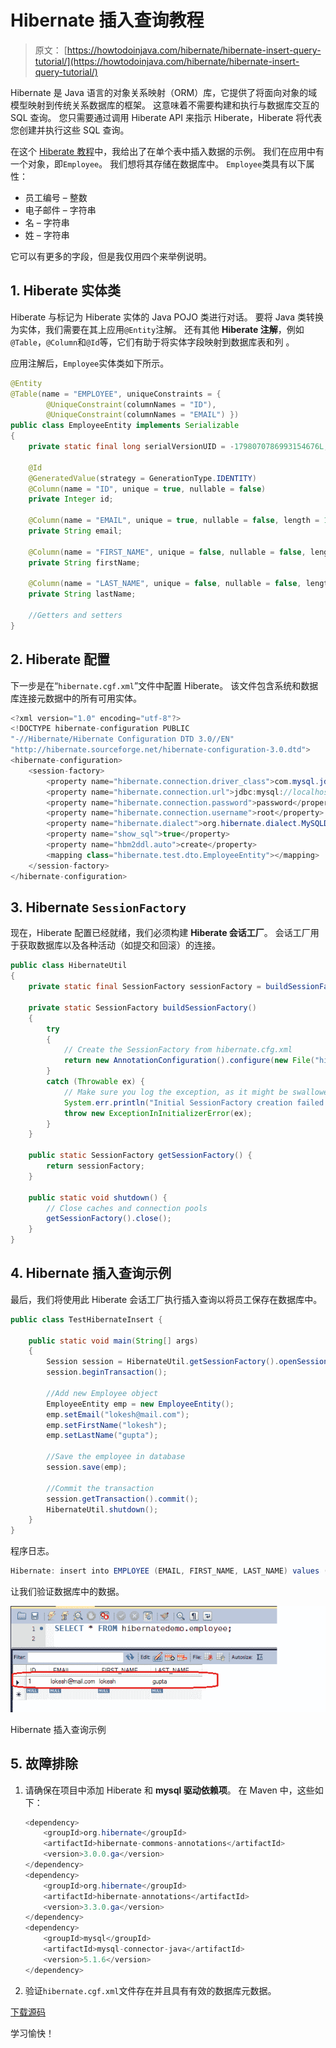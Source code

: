 # Hibernate 插入查询教程

> 原文： [https://howtodoinjava.com/hibernate/hibernate-insert-query-tutorial/](https://howtodoinjava.com/hibernate/hibernate-insert-query-tutorial/)

Hibernate 是 Java 语言的对象关系映射（ORM）库，它提供了将面向对象的域模型映射到传统关系数据库的框架。 这意味着不需要构建和执行与数据库交互的 SQL 查询。 您只需要通过调用 Hiberate API 来指示 Hiberate，Hiberate 将代表您创建并执行这些 SQL 查询。

在这个 [Hiberate 教程](https://howtodoinjava.com/hibernate-tutorials/)中，我给出了在单个表中插入数据的示例。 我们在应用中有一个对象，即`Employee`。 我们想将其存储在数据库中。 `Employee`类具有以下属性：

*   员工编号 – 整数
*   电子邮件 – 字符串
*   名 – 字符串
*   姓 – 字符串

它可以有更多的字段，但是我仅用四个来举例说明。

## 1\. Hiberate 实体类

Hiberate 与标记为 Hiberate 实体的 Java POJO 类进行对话。 要将 Java 类转换为实体，我们需要在其上应用`@Entity`注解。 还有其他 **Hiberate 注解**，例如`@Table`，`@Column`和`@Id`等，它们有助于将实体字段映射到数据库表和列 。

应用注解后，`Employee`实体类如下所示。

```java
@Entity
@Table(name = "EMPLOYEE", uniqueConstraints = {
		@UniqueConstraint(columnNames = "ID"),
		@UniqueConstraint(columnNames = "EMAIL") })
public class EmployeeEntity implements Serializable 
{	
	private static final long serialVersionUID = -1798070786993154676L;

	@Id
	@GeneratedValue(strategy = GenerationType.IDENTITY)
	@Column(name = "ID", unique = true, nullable = false)
	private Integer id;

	@Column(name = "EMAIL", unique = true, nullable = false, length = 100)
	private String email;

	@Column(name = "FIRST_NAME", unique = false, nullable = false, length = 100)
	private String firstName;

	@Column(name = "LAST_NAME", unique = false, nullable = false, length = 100)
	private String lastName;

	//Getters and setters
}

```

## 2\. Hiberate 配置

下一步是在“`hibernate.cgf.xml`”文件中配置 Hiberate。 该文件包含系统和数据库连接元数据中的所有可用实体。

```java
<?xml version="1.0" encoding="utf-8"?>
<!DOCTYPE hibernate-configuration PUBLIC 
"-//Hibernate/Hibernate Configuration DTD 3.0//EN" 
"http://hibernate.sourceforge.net/hibernate-configuration-3.0.dtd">
<hibernate-configuration>
    <session-factory>
        <property name="hibernate.connection.driver_class">com.mysql.jdbc.Driver</property>
        <property name="hibernate.connection.url">jdbc:mysql://localhost:3306/hibernatedemo</property>
        <property name="hibernate.connection.password">password</property>
        <property name="hibernate.connection.username">root</property>
        <property name="hibernate.dialect">org.hibernate.dialect.MySQLDialect</property>
        <property name="show_sql">true</property>
		<property name="hbm2ddl.auto">create</property>
        <mapping class="hibernate.test.dto.EmployeeEntity"></mapping>
    </session-factory>
</hibernate-configuration>

```

## 3\. Hibernate `SessionFactory`

现在，Hiberate 配置已经就绪，我们必须构建 **Hiberate 会话工厂**。 会话工厂用于获取数据库以及各种活动（如提交和回滚）的连接。

```java
public class HibernateUtil 
{
	private static final SessionFactory sessionFactory = buildSessionFactory();

    private static SessionFactory buildSessionFactory() 
    {
        try 
        {
            // Create the SessionFactory from hibernate.cfg.xml
            return new AnnotationConfiguration().configure(new File("hibernate.cgf.xml")).buildSessionFactory();
        }
        catch (Throwable ex) {
            // Make sure you log the exception, as it might be swallowed
            System.err.println("Initial SessionFactory creation failed." + ex);
            throw new ExceptionInInitializerError(ex);
        }
    }

    public static SessionFactory getSessionFactory() {
        return sessionFactory;
    }

    public static void shutdown() {
    	// Close caches and connection pools
    	getSessionFactory().close();
    }
}

```

## 4\. Hibernate 插入查询示例

最后，我们将使用此 Hiberate 会话工厂执行插入查询以将员工保存在数据库中。

```java
public class TestHibernateInsert {

	public static void main(String[] args) 
	{
		Session session = HibernateUtil.getSessionFactory().openSession();
		session.beginTransaction();

		//Add new Employee object
		EmployeeEntity emp = new EmployeeEntity();
		emp.setEmail("lokesh@mail.com");
		emp.setFirstName("lokesh");
		emp.setLastName("gupta");

		//Save the employee in database
		session.save(emp);

		//Commit the transaction
		session.getTransaction().commit();
		HibernateUtil.shutdown();
	}
}

```

程序日志。

```java
Hibernate: insert into EMPLOYEE (EMAIL, FIRST_NAME, LAST_NAME) values (?, ?, ?)

```

让我们验证数据库中的数据。

![Hibernate insert query example](img/99cb8ebbbeab768d40befa1404506727.png)

Hibernate 插入查询示例



## 5\. 故障排除

1.  请确保在项目中添加 Hiberate 和 **mysql 驱动依赖项**。 在 Maven 中，这些如下：

    ```java
    <dependency>
    	<groupId>org.hibernate</groupId>
    	<artifactId>hibernate-commons-annotations</artifactId>
    	<version>3.0.0.ga</version>
    </dependency>
    <dependency>
    	<groupId>org.hibernate</groupId>
    	<artifactId>hibernate-annotations</artifactId>
    	<version>3.3.0.ga</version>
    </dependency>
    <dependency>
    	<groupId>mysql</groupId>
    	<artifactId>mysql-connector-java</artifactId>
    	<version>5.1.6</version>
    </dependency>

    ```

2.  验证`hibernate.cgf.xml`文件存在并且具有有效的数据库元数据。

[下载源码](https://docs.google.com/file/d/0B7yo2HclmjI4WHN1b0F1VjhLblU/edit?usp=sharing "下载源码")

学习愉快！